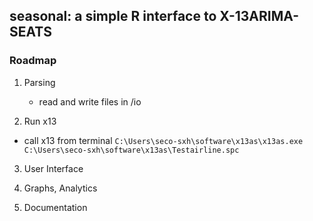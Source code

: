 seasonal: a simple R interface to X-13ARIMA-SEATS
-------------------------------------------------

### Roadmap

1. Parsing
   - read and write files in /io

2. Run x13

  - call x13 from terminal
    `C:\Users\seco-sxh\software\x13as\x13as.exe C:\Users\seco-sxh\software\x13as\Testairline.spc`

3. User Interface

4. Graphs, Analytics

5. Documentation


